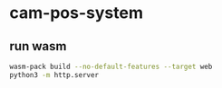 # cam-pos-system

## run wasm

```sh
wasm-pack build --no-default-features --target web
python3 -m http.server
```
